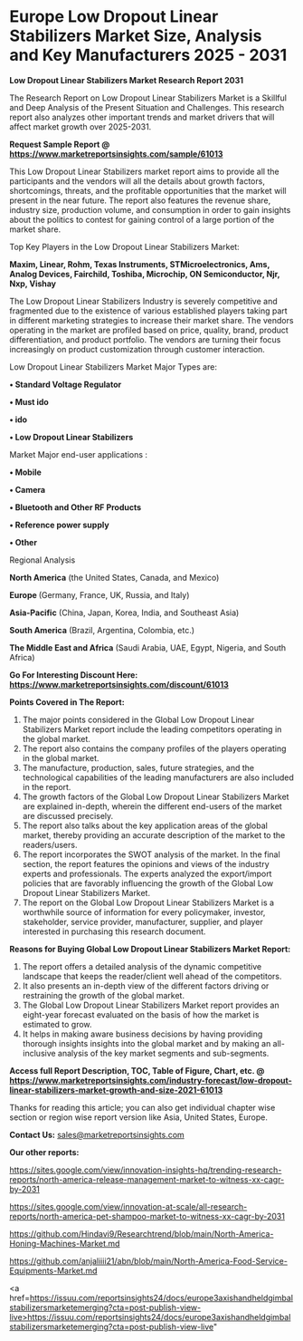  # Europe Low Dropout Linear Stabilizers Market Size, Analysis and Key Manufacturers 2025 - 2031

<strong>Low Dropout Linear Stabilizers Market Research Report 2031</strong>

The Research Report on Low Dropout Linear Stabilizers Market is a Skillful and Deep Analysis of the Present Situation and Challenges. This research report also analyzes other important trends and market drivers that will affect market growth over 2025-2031.

<strong>Request Sample Report @ <a href=https://www.marketreportsinsights.com/sample/61013>https://www.marketreportsinsights.com/sample/61013</a></strong>

This Low Dropout Linear Stabilizers market report aims to provide all the participants and the vendors will all the details about growth factors, shortcomings, threats, and the profitable opportunities that the market will present in the near future. The report also features the revenue share, industry size, production volume, and consumption in order to gain insights about the politics to contest for gaining control of a large portion of the market share.

Top Key Players in the Low Dropout Linear Stabilizers Market:

<strong>Maxim, Linear, Rohm, Texas Instruments, STMicroelectronics, Ams, Analog Devices, Fairchild, Toshiba, Microchip, ON Semiconductor, Njr, Nxp, Vishay</strong>

The Low Dropout Linear Stabilizers Industry is severely competitive and fragmented due to the existence of various established players taking part in different marketing strategies to increase their market share. The vendors operating in the market are profiled based on price, quality, brand, product differentiation, and product portfolio. The vendors are turning their focus increasingly on product customization through customer interaction.

Low Dropout Linear Stabilizers Market Major Types are:

<strong>• Standard Voltage Regulator

• Must ido

• ido

• Low Dropout Linear Stabilizers</strong>

Market Major end-user applications :

<strong>• Mobile

• Camera

• Bluetooth and Other RF Products

• Reference power supply

• Other</strong>

Regional Analysis

</u><strong><b>North America</b></strong> (the United States, Canada, and Mexico)

<strong><b>Europe </b></strong>(Germany, France, UK, Russia, and Italy)

<strong><b>Asia-Pacific</b></strong> (China, Japan, Korea, India, and Southeast Asia)

<strong><b>South America</b></strong> (Brazil, Argentina, Colombia, etc.)

<strong><b>The Middle East and Africa</b></strong> (Saudi Arabia, UAE, Egypt, Nigeria, and South Africa)

<strong>Go For Interesting Discount Here: <a href=https://www.marketreportsinsights.com/discount/61013>https://www.marketreportsinsights.com/discount/61013</a></strong>

<strong>Points Covered in The Report:</strong>
<ol>
  <li>The major points considered in the Global Low Dropout Linear Stabilizers Market report include the leading competitors operating in the global market.</li>
  <li>The report also contains the company profiles of the players operating in the global market.</li>
  <li>The manufacture, production, sales, future strategies, and the technological capabilities of the leading manufacturers are also included in the report.</li>
  <li>The growth factors of the Global Low Dropout Linear Stabilizers Market are explained in-depth, wherein the different end-users of the market are discussed precisely.</li>
  <li>The report also talks about the key application areas of the global market, thereby providing an accurate description of the market to the readers/users.</li>
  <li>The report incorporates the SWOT analysis of the market. In the final section, the report features the opinions and views of the industry experts and professionals. The experts analyzed the export/import policies that are favorably influencing the growth of the Global Low Dropout Linear Stabilizers Market.</li>
  <li>The report on the Global Low Dropout Linear Stabilizers Market is a worthwhile source of information for every policymaker, investor, stakeholder, service provider, manufacturer, supplier, and player interested in purchasing this research document.</li>
</ol>
<strong>Reasons for Buying Global Low Dropout Linear Stabilizers Market Report:</strong>

<ol>
  <li>The report offers a detailed analysis of the dynamic competitive landscape that keeps the reader/client well ahead of the competitors.</li>
  <li>It also presents an in-depth view of the different factors driving or restraining the growth of the global market.</li>
  <li>The Global Low Dropout Linear Stabilizers Market report provides an eight-year forecast evaluated on the basis of how the market is estimated to grow.</li>
  <li>It helps in making aware business decisions by having providing thorough insights insights into the global market and by making an all-inclusive analysis of the key market segments and sub-segments.</li>
</ol>
<strong>Access full Report Description, TOC, Table of Figure, Chart, etc. @ <a href=https://www.marketreportsinsights.com/industry-forecast/low-dropout-linear-stabilizers-market-growth-and-size-2021-61013>https://www.marketreportsinsights.com/industry-forecast/low-dropout-linear-stabilizers-market-growth-and-size-2021-61013</a></strong>


Thanks for reading this article; you can also get individual chapter wise section or region wise report version like Asia, United States, Europe.

<strong>Contact Us:</strong>
sales@marketreportsinsights.com

<strong>Our other reports:</strong>

<a href=https://sites.google.com/view/innovation-insights-hq/trending-research-reports/north-america-release-management-market-to-witness-xx-cagr-by-2031>https://sites.google.com/view/innovation-insights-hq/trending-research-reports/north-america-release-management-market-to-witness-xx-cagr-by-2031</a>

<a href=https://sites.google.com/view/innovation-at-scale/all-research-reports/north-america-pet-shampoo-market-to-witness-xx-cagr-by-2031>https://sites.google.com/view/innovation-at-scale/all-research-reports/north-america-pet-shampoo-market-to-witness-xx-cagr-by-2031</a>

<a href=https://github.com/Hindavi9/Researchtrend/blob/main/North-America-Honing-Machines-Market.md>https://github.com/Hindavi9/Researchtrend/blob/main/North-America-Honing-Machines-Market.md</a>

<a href=https://github.com/anjaliiii21/abn/blob/main/North-America-Food-Service-Equipments-Market.md>https://github.com/anjaliiii21/abn/blob/main/North-America-Food-Service-Equipments-Market.md</a>

<a href=https://issuu.com/reportsinsights24/docs/europe3axishandheldgimbalstabilizersmarketemerging?cta=post-publish-view-live>https://issuu.com/reportsinsights24/docs/europe3axishandheldgimbalstabilizersmarketemerging?cta=post-publish-view-live</a>"
